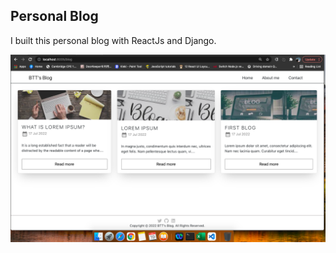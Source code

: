## Personal Blog

I built this personal blog with ReactJs and Django.

![home page](docs/imgs/blog-homepage.png)

